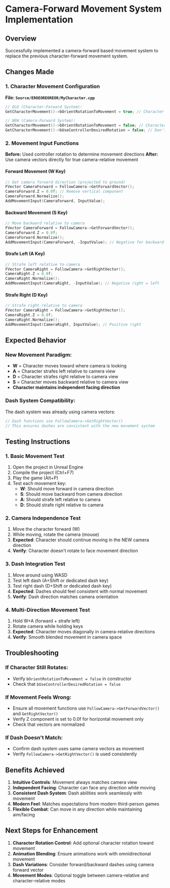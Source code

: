# Camera-Forward Movement System Implementation

## Overview
Successfully implemented a camera-forward based movement system to replace the previous character-forward movement system.

## Changes Made

### 1. Character Movement Configuration
**File: `Source/EROEOREOREOR/MyCharacter.cpp`**

```cpp
// OLD (Character-Forward System):
GetCharacterMovement()->bOrientRotationToMovement = true; // Character faces movement direction

// NEW (Camera-Forward System):
GetCharacterMovement()->bOrientRotationToMovement = false; // Character maintains independent facing
GetCharacterMovement()->bUseControllerDesiredRotation = false; // Don't rotate to controller
```

### 2. Movement Input Functions
**Before:** Used controller rotation to determine movement directions
**After:** Use camera vectors directly for true camera-relative movement

#### Forward Movement (W Key)
```cpp
// Get camera forward direction (projected to ground)
FVector CameraForward = FollowCamera->GetForwardVector();
CameraForward.Z = 0.0f; // Remove vertical component
CameraForward.Normalize();
AddMovementInput(CameraForward, InputValue);
```

#### Backward Movement (S Key)
```cpp
// Move backward relative to camera
FVector CameraForward = FollowCamera->GetForwardVector();
CameraForward.Z = 0.0f;
CameraForward.Normalize();
AddMovementInput(CameraForward, -InputValue); // Negative for backward
```

#### Strafe Left (A Key)
```cpp
// Strafe left relative to camera
FVector CameraRight = FollowCamera->GetRightVector();
CameraRight.Z = 0.0f;
CameraRight.Normalize();
AddMovementInput(CameraRight, -InputValue); // Negative right = left
```

#### Strafe Right (D Key)
```cpp
// Strafe right relative to camera
FVector CameraRight = FollowCamera->GetRightVector();
CameraRight.Z = 0.0f;
CameraRight.Normalize();
AddMovementInput(CameraRight, InputValue); // Positive right
```

## Expected Behavior

### New Movement Paradigm:
- **W** = Character moves toward where camera is looking
- **A** = Character strafes left relative to camera view
- **D** = Character strafes right relative to camera view  
- **S** = Character moves backward relative to camera view
- **Character maintains independent facing direction**

### Dash System Compatibility:
The dash system was already using camera vectors:
```cpp
// Dash functions use FollowCamera->GetRightVector() 
// This ensures dashes are consistent with the new movement system
```

## Testing Instructions

### 1. Basic Movement Test
1. Open the project in Unreal Engine
2. Compile the project (Ctrl+F7)
3. Play the game (Alt+P)
4. Test each movement key:
   - **W**: Should move forward in camera direction
   - **S**: Should move backward from camera direction  
   - **A**: Should strafe left relative to camera
   - **D**: Should strafe right relative to camera

### 2. Camera Independence Test
1. Move the character forward (W)
2. While moving, rotate the camera (mouse)
3. **Expected**: Character should continue moving in the NEW camera direction
4. **Verify**: Character doesn't rotate to face movement direction

### 3. Dash Integration Test
1. Move around using WASD
2. Test left dash (A+Shift or dedicated dash key)
3. Test right dash (D+Shift or dedicated dash key)
4. **Expected**: Dashes should feel consistent with normal movement
5. **Verify**: Dash direction matches camera orientation

### 4. Multi-Direction Movement Test
1. Hold W+A (forward + strafe left)
2. Rotate camera while holding keys
3. **Expected**: Character moves diagonally in camera-relative directions
4. **Verify**: Smooth blended movement in camera space

## Troubleshooting

### If Character Still Rotates:
- Verify `bOrientRotationToMovement = false` in constructor
- Check that `bUseControllerDesiredRotation = false`

### If Movement Feels Wrong:
- Ensure all movement functions use `FollowCamera->GetForwardVector()` and `GetRightVector()`
- Verify Z component is set to 0.0f for horizontal movement only
- Check that vectors are normalized

### If Dash Doesn't Match:
- Confirm dash system uses same camera vectors as movement
- Verify `FollowCamera->GetRightVector()` is used consistently

## Benefits Achieved

1. **Intuitive Controls**: Movement always matches camera view
2. **Independent Facing**: Character can face any direction while moving
3. **Consistent Dash System**: Dash abilities work seamlessly with movement
4. **Modern Feel**: Matches expectations from modern third-person games
5. **Flexible Combat**: Can move in any direction while maintaining aim/facing

## Next Steps for Enhancement

1. **Character Rotation Control**: Add optional character rotation toward movement
2. **Animation Blending**: Ensure animations work with omnidirectional movement  
3. **Dash Variations**: Consider forward/backward dashes using camera forward vector
4. **Movement Modes**: Optional toggle between camera-relative and character-relative modes
